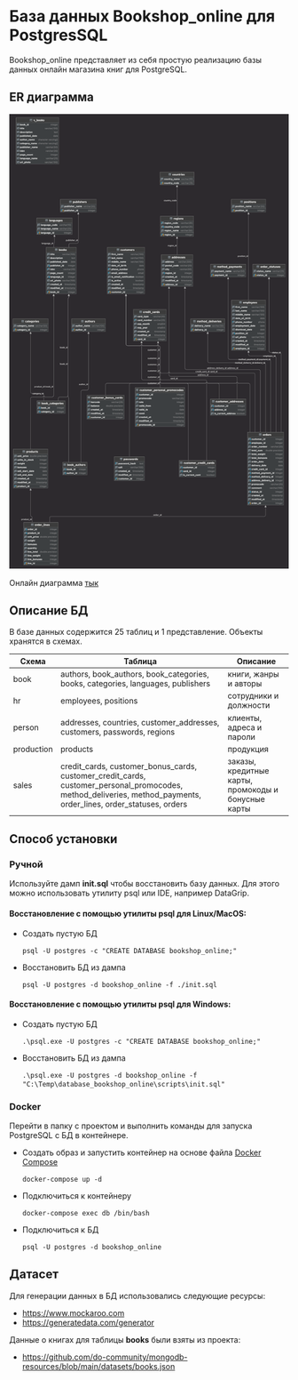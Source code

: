 #  База данных Bookshop_online для PostgresSQL

Bookshop_online представляет из себя простую реализацию базы данных онлайн магазина книг для PostgreSQL.

## ER диаграмма

![er_bookshop_online.png](er_bookshop_online.png)

Онлайн диаграмма [тык](https://www.yworks.com/yed-live/?file=https://gist.githubusercontent.com/TuralMukhdarov/919e54af520721bca93a9779896ce86a/raw/d9da3d67d28c753609d2320bad37f0e91bc4ebbd/Imported%20Document)

## Описание БД

В базе данных содержится 25 таблиц и 1 представление. Объекты хранятся в схемах.


| Схема      | Таблица                                                                                                                                                         | Описание                                            |
|------------|-------------------------------------------------------------------------------------------------------------------------------------------------------------------|-----------------------------------------------------|
| book       | authors, book_authors, book_categories, books, categories, languages, publishers                                                                                  | книги, жанры и авторы                               |
| hr         | employees, positions                                                                                                                                              | сотрудники и должности                              |
| person     | addresses, countries, customer_addresses, customers, passwords, regions                                                                                           | клиенты, адреса и пароли                            |
| production | products                                                                                                                                                          | продукция                                           |
| sales      | credit_cards, customer_bonus_cards, customer_credit_cards, customer_personal_promocodes, method_deliveries, method_payments, order_lines, order_statuses, orders  | заказы, кредитные карты, промокоды и бонусные карты |

## Способ установки

### Ручной

Используйте дамп **init.sql** чтобы восстановить базу данных.
Для этого можно использовать утилиту psql или IDE, например DataGrip.

#### Восстановление с помощью утилиты **psql** для **Linux/MacOS**:

- Создать пустую БД
    ```
    psql -U postgres -c "CREATE DATABASE bookshop_online;"
    ```
- Восстановить БД из дампа
    ```
    psql -U postgres -d bookshop_online -f ./init.sql
    ```
#### Восстановление с помощью утилиты **psql** для **Windows**:

- Создать пустую БД
    ```
    .\psql.exe -U postgres -c "CREATE DATABASE bookshop_online;"
    ```
- Восстановить БД из дампа
    ```
    .\psql.exe -U postgres -d bookshop_online -f "C:\Temp\database_bookshop_online\scripts\init.sql"

### Docker

Перейти в папку с проектом и выполнить команды для запуска PostgreSQL с БД в контейнере.

- Создать образ и запустить контейнер на основе файла [Docker Compose](docker-compose.yaml)
    ```
    docker-compose up -d
    ```
- Подключиться к контейнеру
    ```
    docker-compose exec db /bin/bash
    ```
- Подключиться к БД
    ```
    psql -U postgres -d bookshop_online
    ```
  
## Датасет

Для генерации данных в БД использовались следующие ресурсы:
- https://www.mockaroo.com
- https://generatedata.com/generator

Данные о книгах для таблицы **books** были взяты из проекта:
- https://github.com/do-community/mongodb-resources/blob/main/datasets/books.json
